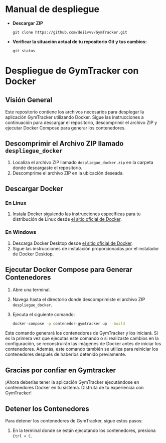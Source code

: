 # Manual de despliegue

- **Descargar ZIP**
  ```
  git clone https://github.com/deiivvv/GymTracker.git
  ```
  
- **Verificar la situación actual de tu repositorio Git y tus cambios:**
  ```
  git status
  ```
# Despliegue de GymTracker con Docker

## Visión General

Este repositorio contiene los archivos necesarios para desplegar la aplicación GymTracker utilizando Docker. Sigue las instrucciones a continuación para descargar el repositorio, descomprimir el archivo ZIP y ejecutar Docker Compose para generar los contenedores.

## Descomprimir el Archivo ZIP llamado `despliegue_docker`

1. Localiza el archivo ZIP llamado `despliegue_docker.zip` en la carpeta donde descargaste el repositorio.
2. Descomprime el archivo ZIP en la ubicación deseada.

## Descargar Docker

### En Linux

1. Instala Docker siguiendo las instrucciones específicas para tu distribución de Linux desde [el sitio oficial de Docker](https://docs.docker.com/get-docker/).

### En Windows

1. Descarga Docker Desktop desde [el sitio oficial de Docker](https://docs.docker.com/desktop/).
2. Sigue las instrucciones de instalación proporcionadas por el instalador de Docker Desktop.

## Ejecutar Docker Compose para Generar Contenedores

1. Abre una terminal.
2. Navega hasta el directorio donde descomprimiste el archivo ZIP `despliegue_docker`.
3. Ejecuta el siguiente comando:

   ```bash
   docker-compose -p contenedor-gymtracker up --build
   
Este comando generará los contenedores de GymTracker y los iniciará. Si es la primera vez que ejecutas este comando o si realizaste cambios en la configuración, se reconstruirán las imágenes de Docker antes de iniciar los contenedores. Además, este comando también se utiliza para reiniciar los contenedores después de haberlos detenido previamente.

## Gracias por confiar en Gymtracker

¡Ahora deberías tener la aplicación GymTracker ejecutándose en contenedores Docker en tu sistema. Disfruta de tu experiencia con GymTracker!

## Detener los Contenedores

Para detener los contenedores de GymTracker, sigue estos pasos:

1. En la terminal donde se están ejecutando los contenedores, presiona `Ctrl + C`.
